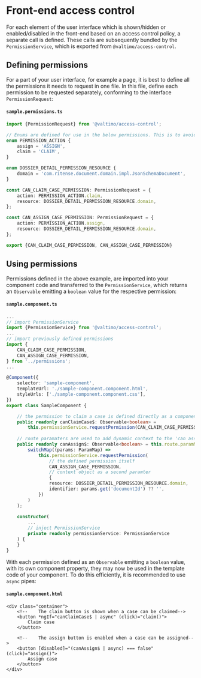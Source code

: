 # Front-end access control

For each element of the user interface which is shown/hidden or enabled/disabled in the front-end based on an access
control policy, a separate call is defined. These calls are subsequently bundled by the `PermissionService`, which is
exported from `@valtimo/access-control`.

## Defining permissions

For a part of your user interface, for example a page, it is best to define all the permissions it needs to request in
one file. In this file, define each permission to be requested separately, conforming to the interface
`PermissionRequest`:


#### **`sample.permissions.ts`**
````typescript
import {PermissionRequest} from '@valtimo/access-control';

// Enums are defined for use in the below permissions. This is to avoid duplication, and is optional.
enum PERMISSION_ACTION {
    assign = 'ASSIGN',
    claim = 'CLAIM',
}

enum DOSSIER_DETAIL_PERMISSION_RESOURCE {
    domain = 'com.ritense.document.domain.impl.JsonSchemaDocument',
}

const CAN_CLAIM_CASE_PERMISSION: PermissionRequest = {
    action: PERMISSION_ACTION.claim,
    resource: DOSSIER_DETAIL_PERMISSION_RESOURCE.domain,
};

const CAN_ASSIGN_CASE_PERMISSION: PermissionRequest = {
    action: PERMISSION_ACTION.assign,
    resource: DOSSIER_DETAIL_PERMISSION_RESOURCE.domain,
};

export {CAN_CLAIM_CASE_PERMISSION, CAN_ASSIGN_CASE_PERMISSION}
````

## Using permissions

Permissions defined in the above example, are imported into your component code and transferred to the
`PermissionService`, which returns an `Observable` emitting a `boolean` value for the respective permission:

#### **`sample.component.ts`**

````typescript
...
// import PermissionService
import {PermissionService} from '@valtimo/access-control';
...
// import previously defined permissions
import {
    CAN_CLAIM_CASE_PERMISSION,
    CAN_ASSIGN_CASE_PERMISSION,
} from '../permissions';
...

@Component({
    selector: 'sample-component',
    templateUrl: './sample-component.component.html',
    styleUrls: ['./sample-component.component.css'],
})
export class SampleComponent {

    // the permission to claim a case is defined directly as a component property
    public readonly canClaimCase$: Observable<boolean> = 
        this.permissionService.requestPermission(CAN_CLAIM_CASE_PERMISSION)
    
    // route paramaters are used to add dynamic context to the 'can assign case permission'
    public readonly canAssign$: Observable<boolean> = this.route.paramMap.pipe(
        switchMap((params: ParamMap) =>
            this.permissionService.requestPermission(
                // the defined permission itself
                CAN_ASSIGN_CASE_PERMISSION, 
                // context object as a second paramter
                {
                resource: DOSSIER_DETAIL_PERMISSION_RESOURCE.domain,
                identifier: params.get('documentId') ?? '',
            })
        )
    );
    
    constructor(
        ...
        // inject PermissionService
        private readonly permissionService: PermissionService
    ) {
    }
}
````

With each permission defined as an `Observable` emitting a `boolean` value, with its own component property, they may now
be used in the template code of your component. To do this efficiently, it is recommended to use `async` pipes:

#### **`sample.component.html`**
````angular2html
<div class="container">
    <!--    The claim button is shown when a case can be claimed-->
    <button *ngIf="canClaimCase$ | async" (click)="claim()">
        Claim case
    </button>

    <!--    The assign button is enabled when a case can be assigned-->
    <button [disabled]="(canAssign$ | async) === false" (click)="assign()">
        Assign case
    </button>
</div>
````
